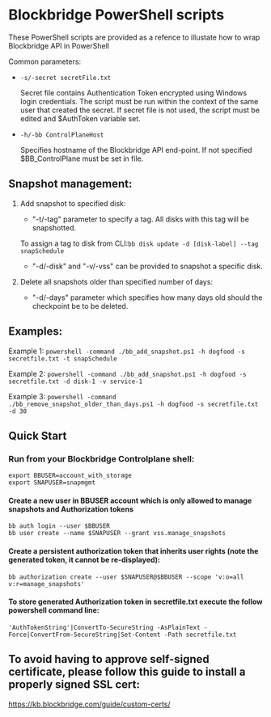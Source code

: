 # Blockbridge PowerShell scripts

These PowerShell scripts are provided as a refence to illustate how to wrap Blockbridge API in PowerShell

  Common parameters:

  * `-s/-secret secretFile.txt`
    
       Secret file contains Authentication Token encrypted using Windows login credentials. The script must be run within the context of the same user that created the secret.
   If secret file is not used, the script must be edited and $AuthToken variable set.
 
 
  * `-h/-bb ControlPlaneHost`
  
     Specifies hostname of the Blockbridge API end-point. If not specified $BB_ControlPlane must be set in file.
  
  

## Snapshot management:

  1. Add snapshot to specified disk:
      
      * "-t/-tag" parameter to specify a tag. All disks with this tag will be snapshotted.
      
      To assign a tag to disk from CLI:`bb disk update -d [disk-label] --tag snapSchedule`
      
      * "-d/-disk" and "-v/-vss" can be provided to snapshot a specific disk.
      
  1. Delete all snapshots older than specified number of days:
  
      * "-d/-days" parameter which specifies how many days old should the checkpoint be to be deleted.
      

## Examples:

 Example 1: `powershell -command ./bb_add_snapshot.ps1 -h dogfood -s secretfile.txt -t snapSchedule`
 
 Example 2: `powershell -command ./bb_add_snapshot.ps1 -h dogfood -s secretfile.txt -d disk-1 -v service-1`
 
 Example 3: `powershell -command ./bb_remove_snapshot_older_than_days.ps1 -h dogfood -s secretfile.txt -d 30`
 
## Quick Start

### Run from your Blockbridge Controlplane shell:
````
export BBUSER=account_with_storage
export SNAPUSER=snapmgmt
````

#### Create a new user in BBUSER account which is only allowed to manage snapshots and Authorization tokens
````
bb auth login --user $BBUSER
bb user create --name $SNAPUSER --grant vss.manage_snapshots
````

#### Create a persistent authorization token that inherits user rights (note the generated token, it cannot be re-displayed):
````
bb authorization create --user $SNAPUSER@$BBUSER --scope 'v:o=all v:r=manage_snapshots'
````

#### To store generated Authorization token in secretfile.txt execute the follow powershell command line: 
```
'AuthTokenString'|ConvertTo-SecureString -AsPlainText -Force|ConvertFrom-SecureString|Set-Content -Path secretfile.txt
```

## To avoid having to approve self-signed certificate, please follow this guide to install a properly signed SSL cert:
https://kb.blockbridge.com/guide/custom-certs/
